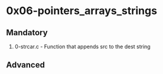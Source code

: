 # 0x06-pointers_arrays_strings

## Mandatory 

1. 0-strcar.c - Function that appends src to the dest string

## Advanced
